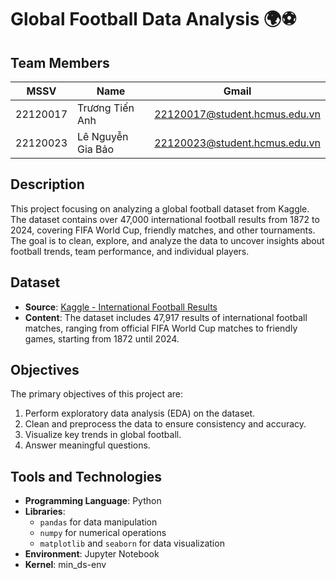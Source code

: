 # Global Football Data Analysis 🌍⚽

## Team Members
| MSSV         | Name             | Gmail                |
|--------------|------------------|----------------------|
| 22120017    | Trương Tiến Anh         | 22120017@student.hcmus.edu.vn    | 
| 22120023    | Lê Nguyễn Gia Bảo       | 22120023@student.hcmus.edu.vn  | 


## Description
This project focusing on analyzing a global football dataset from Kaggle. The dataset contains over 47,000 international football results from 1872 to 2024, covering FIFA World Cup, friendly matches, and other tournaments. The goal is to clean, explore, and analyze the data to uncover insights about football trends, team performance, and individual players.

## Dataset
- **Source**: [Kaggle - International Football Results](https://www.kaggle.com/datasets/martj42/international-football-results-from-1872-to-2017?select=shootouts.csv)
- **Content**: The dataset includes 47,917 results of international football matches, ranging from official FIFA World Cup matches to friendly games, starting from 1872 until 2024.

## Objectives
The primary objectives of this project are:  
1. Perform exploratory data analysis (EDA) on the dataset.  
2. Clean and preprocess the data to ensure consistency and accuracy.  
3. Visualize key trends in global football.  
4. Answer meaningful questions.

## Tools and Technologies
- **Programming Language**: Python  
- **Libraries**:  
  - `pandas` for data manipulation  
  - `numpy` for numerical operations  
  - `matplotlib` and `seaborn` for data visualization   
- **Environment**: Jupyter Notebook
- **Kernel**: min_ds-env
